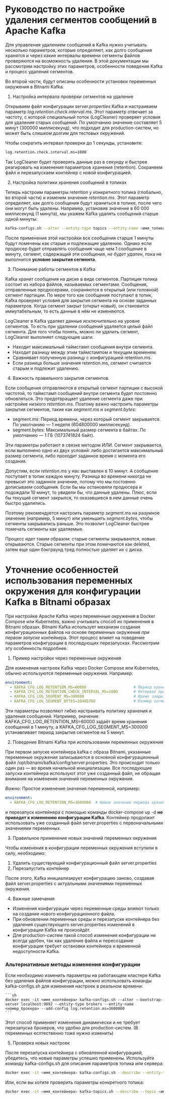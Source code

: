 # Руководство по настройке удаления сегментов сообщений в Apache Kafka

Для управления удалением сообщений в Kafka нужно учитывать несколько параметров, которые определяют, как долго сообщения хранятся и через какие интервалы времени сегменты файлов проверяются на возможность удаления. В этой документации мы рассмотрим настройку этих параметров, особенности поведения Kafka и процесс удаления сегментов.

Во второй части, будут описаны особенности установки переменных окружения в Bitnami Kafka.

1. Настройка интервала проверки сегментов на удаление

Открываем файл конфигурации *server.properties* Kafka и настраиваем параметр *log.retention.check.interval.ms*. Этот параметр отвечает за частоту, с которой специальный поток (LogCleaner) проверяет условия для удаления старых сообщений. По умолчанию значение составляет 5 минут (300000 миллисекунд), что подходит для production-систем, но может быть слишком долгим для тестовых окружений.

Чтобы сократить интервал проверки до 1 секунды, установите:
```sh
log.retention.check.interval.ms=1000
```

Так LogCleaner будет проверять данные раз в секунду и быстрее реагировать на изменения параметров хранения (retention). Сохраняем файл и перезапускаем контейнер с новой конфигурацией.

2. Настройка политики хранения сообщений в топиках

Теперь настроим параметры retention у конкретного топика (глобально, во второй части) и изменим значение *retention.ms*. Этот параметр определяет, как долго сообщения будут храниться в топике, после чего они могут быть удалены. Например, установив значение в 60 000 миллисекунд (1 минута), мы укажем Kafka удалять сообщения старше одной минуты:

```bash
kafka-configs.sh --alter --entity-type topics --entity-name <имя_топика> --add-config retention.ms=60000 --bootstrap-server localhost:9092
```

После применения этой настройки все сообщения старше 1 минуты будут помечены как старые и подлежащие удалению. Однако если продюсер будет отправлять сообщения чаще чем 1 сообщение в минуту, сегмент, содержащий эти сообщения, *не будет удален*, пока не выполнится **условие закрытия сегмента**.

3. Понимание работы сегментов в Kafka

Kafka хранит сообщения на диске в виде сегментов. Партиция топика состоит из набора файлов, называемых сегментами. Сообщения, отправленные продюсерами, сохраняются в открытый (или головной) сегмент партиции. По мере того как сообщения поступают в топик, Kafka проверяет условия для закрытия сегмента на основе заданных параметров. Когда сегмент закрыт (открыт новый), он становится иммутабельным, то есть данные в нём не изменяются.

LogCleaner в Kafka удаляет данные исключительно на уровне сегментов. То есть при удалении сообщений удаляется целый файл сегмента. Для того чтобы понять, можно ли удалить сегмент, LogCleaner выполняет следующие шаги:

  -  Находит максимальный таймстамп сообщения внутри сегмента.
  -  Находит разницу между этим таймстампом и текущим временем.
  -  Сравнивает полученную разницу с конфигурацией retention.ms.
  -  Если разница больше значения retention.ms, сегмент считается старым и подлежит удалению.

4. Важность правильного закрытия сегментов. 

Если сообщения отправляются в открытый сегмент партиции с высокой частотой, то таймстамп сообщений внутри сегмента будет постоянно обновляться. Это предотвращает удаление сегмента даже при настройке низкого *retention.ms*. Поэтому важно настроить параметры закрытия сегментов, такие как *segment.ms* и *segment.bytes*:

  -  segment.ms: Период времени, через который сегмент закрывается. По умолчанию — 1 неделя (604800000 миллисекунд).
  -  segment.bytes: Максимальный размер сегмента в байтах. По умолчанию — 1 ГБ (1073741824 байт).

Эти параметры работают в связке методом ИЛИ. Сегмент закрывается, если выполнено одно из двух условий: либо достигается максимальный размер сегмента, либо проходит заданное время с момента его создания.

Допустим, если *retention.ms* у нас выставлен в 10 минут. А сообщение поступает в топик каждую минуту. Разница во времени никогда не превысит это заданное значение, потому что мы постоянно дописываем сообщения. Если бы мы остановили продюсера и подождали 10 минут, то увидели бы, что данные удалены. Плюс, если бы текущий сегмент закрылся, то оказавшиеся в нем данные очень быстро удалились. 

Поэтому рекомендуется настроить параметр *segment.ms* на разумное значение (например, 5 минут) или уменьшить *segment.bytes*, чтобы сегменты закрывались раньше. Это позволит LogCleaner быстрее помечать сегменты как удаляемые.

Процесс идет таким образом: старые сегменты закрываются, новые открываются. Старые сегменты при этом помечаются как deleted, затем еще один бэкграунд тред полностью удаляет их с диска.

# Уточнение особенностей использования переменных окружения для конфигурации Kafka в Bitnami образах

При настройке Apache Kafka через переменные окружения в Docker Compose или Kubernetes, важно учитывать способ их применения в Bitnami образах. Bitnami Kafka использует механизм создания конфигурационных файлов на основе переменных окружения *при первом запуске* контейнера. Этот процесс влияет на поведение параметров конфигурации в последующих перезапусках. Рассмотрим эту особенность подробнее.

1. Пример настройки через переменные окружения

Для изменения настроек Kafka через Docker Compose или Kubernetes, обычно используются переменные окружения. Например:

```yaml
environment:
  - KAFKA_CFG_LOG_RETENTION_MS=60000                     # Период хранения сообщений - 1 минута
  - KAFKA_CFG_LOG_RETENTION_CHECK_INTERVAL_MS=1000       # Интервал проверки хранения - 1 секунда
  - KAFKA_CFG_LOG_SEGMENT_MS=300000                      # Время закрытия сегмента - 5 минут
  - KAFKA_CFG_LOG_SEGMENT_BYTES=10485760                 # Размер сегмента - 10 MB
```

Эти параметры позволяют гибко настраивать политику хранения и удаления сообщений.
Например, значение KAFKA_CFG_LOG_RETENTION_MS=60000 задаёт время хранения сообщений в 1 минуту, а KAFKA_CFG_LOG_SEGMENT_MS=300000 устанавливает период закрытия сегментов на 5 минут.

2. Поведение Bitnami Kafka при использовании переменных окружения

При первом запуске контейнера kafka с образа Bitnami, указанные переменные окружения записываются в основной конфигурационный файл /opt/bitnami/kafka/config/server.properties. Это происходит только один раз — во время начальной инициализации. Все последующие запуски контейнера используют этот уже созданный файл, не обращая внимания на изменения значений переменных окружения.

*Важно*: Простое изменение значения переменной, например:
```yaml
environment:
  - KAFKA_CFG_LOG_RETENTION_MS=3600000  # Новое значение периода хранения сообщений - 1 час
```
и перезапуск контейнера с помощью команды docker-compose up -d **не приведет к изменению конфигурации Kafka**. Контейнер продолжит использовать уже созданный файл server.properties с первоначальными значениями переменных.

3. Правильное применение новых значений переменных окружения

Чтобы изменения в конфигурации переменных окружения вступили в силу, необходимо:

  1) Удалить существующий конфигурационный файл server.properties
  2) Перезапустить контейнер

После этого, Kafka инициализирует конфигурацию заново, создавая файл server.properties с актуальными значениями переменных окружения.

4. Важные замечания

  -  Изменения конфигурации через переменные среды влияют только на создание нового конфигурационного файла.
  -  При обновлении переменных среды и перезапуске контейнера без удаления существующего server.properties изменений в конфигурации Kafka не произойдёт.
  -  Для production-систем такой способ изменения конфигурации не всегда удобен, так как удаление файла и пересоздание конфигурации требует остановки контейнера и временной недоступности Kafka.

### Альтернативные методы изменения конфигурации
  Если необходимо изменить параметры на работающем кластере Kafka без удаления файлов конфигурации, можно использовать команды kafka-configs.sh для изменения настроек в реальном времени:

    ```sh
    docker exec -it <имя_контейнера> kafka-configs.sh --alter --bootstrap-server localhost:9092 --entity-type brokers --entity-name <номер_брокера> --add-config log.retention.ms=3600000
    ```
  Этот способ применяет изменения динамически и не требует перезапуска брокеров, что удобно для production-систем. (В переменных еслтественно тоже нужно изменить)

5. Проверка новых настроек

После перезапуска контейнера с обновленной конфигурацией, убедитесь, что новые параметры успешно применены. Используйте команду kafka-configs.sh для описания параметров топика или сервера:

```bash
docker exec -it <имя_контейнера> kafka-configs.sh --describe --entity-type topics --bootstrap-server localhost:9092 --all
```
Или, если вы хотите проверить параметры конкретного топика:
```bash
docker exec -it <имя_контейнера> kafka-topics.sh --describe --topic <имя_топика> --bootstrap-server localhost:9092
```
